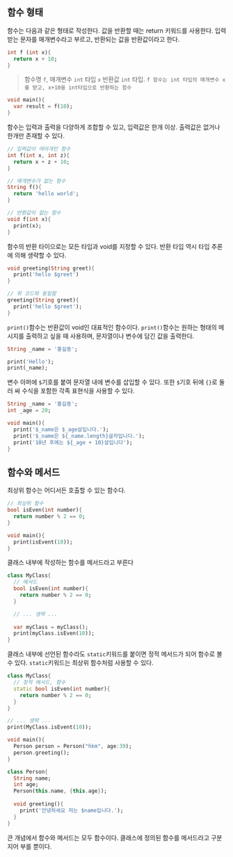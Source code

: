 ## 함수 형태

함수는 다음과 같은 형태로 작성한다. 값을 반환할 때는 return 키워드를 사용한다. 입력 받는 문자를 매개변수라고 부르고, 반환되는 값을 반환값이라고 한다.

```dart
int f (int x){
  return x + 10;
}
```

> 함수명 `f`, 매개변수 `int` 타입 `x` 반환값 `int` 타입. `f 함수는 int 타입의 매개변수 x를 받고, x+10을 int타입으로 반환하는 함수`

```dart
void main(){
  var result = f(10);
}
```



함수는 입력과 출력을 다양하게 조합할 수 있고, 입력값은 한개 이상. 출력값은 없거나 한개만 존재할 수 있다.

```dart
// 입력값이 여러개인 함수
int f(int x, int z){
  return x + z + 10;
}
```

```dart
// 매개변수가 없는 함수
String f(){
  return 'hello world';
}
```

```dart
// 반환값이 없는 함수
void f(int x){
  print(x);
}
```



함수의 반환 타이으로는 모든 타입과 void를 지정할 수 있다. 반환 타입 역시 타입 추론에 의해 생략할 수 있다.

```dart
void greeting(String greet){
  print('hello $greet')
}

// 위 코드와 동일함
greeting(String greet){
  print('hello $greet');
}
```



`print()`함수는 반환값이 void인 대표적인 함수이다. `print()`함수는 원하는 형태의 메시지를 출력하고 싶을 때 사용하며, 문자열이나 변수에 담긴 값을 출력한다.

```dart
String _name = '홍길동';

print('Hello');
print(_name);
```

변수 아퍼에 `$`기호를 붙여 문자열 내에 변수를 삽입할 수 있다. 또한 `$`기호 뒤에 `{}`로 둘러 싸 수식을 포함한 각족 표현식을 사용할 수 있다.

```dart
String _name = '홍길동';
int _age = 20;

void main(){
  print('$_name은 $_age살입니다.');
  print('$_name은 ${_name.length}글자입니다.');
  print('10년 후에는 ${_age + 10}살입니다');
}
```



## 함수와 메서드

최상위 함수는 어디서든 호출할 수 있는 함수다.

```dart
// 최상위 함수
bool isEven(int number){
  return number % 2 == 0;
}

void main(){
  print(isEvent(10));
}
```



클래스 내부에 작성하는 함수를 메서드라고 부른다

```dart
class MyClass{
  // 메서드
  bool isEven(int number){
    return number % 2 == 0;
  }

  // ... 생략 ...
  
  var myClass = myClass();
  print(myClass.isEven(10));
}
```

클래스 내부에 선언된 함수라도 `static`키워드를 붙이면 정적 메서드가 되어 함수로 볼 수 있다. `static`키워드는 최상위 함수처럼 사용할 수 있다.

```dart
class MyClass{
  // 정적 메서드, 함수
  static bool isEven(int number){
    return number % 2 == 0;
  }
}

// ... 생략 ...
print(MyClass.isEvent(10));
```

```dart
void main(){
  Person person = Person("hkm", age:39);
  person.greeting();
}

class Person{
  String name;
  int age;
  Person(this.name, {this.age});
  
  void greeting(){
    print('안녕하세요 저는 $name입니다.');
  }
}
```

큰 개념에서 함수와 메서드는 모두 함수이다. 클래스에 정의된 함수를 메서드라고 구분지어 부를 뿐이다.